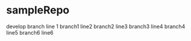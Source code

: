 # sampleRepo
develop branch line 1
branch1 line2
branch2 line3
branch3 line4
branch4 line5
branch6 line6

